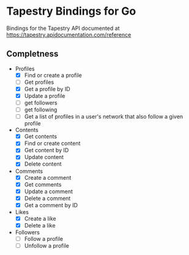 # Tapestry Bindings for Go

Bindings for the Tapestry API documented at <https://tapestry.apidocumentation.com/reference>

## Completness
- Profiles
    - [x] Find or create a profile
    - [ ] Get profiles
    - [x] Get a profile by ID
    - [x] Update a profile
    - [ ] get followers
    - [ ] get following
    - [ ] Get a list of profiles in a user's network that also follow a given profile

- Contents
    - [x] Get contents
    - [x] Find or create content
    - [x] Get content by ID
    - [x] Update content
    - [x] Delete content

- Comments
    - [x] Create a comment
    - [x] Get comments
    - [x] Update a comment
    - [x] Delete a comment
    - [x] Get a comment by ID

- Likes
    - [x] Create a like
    - [x] Delete a like

- Followers
    - [ ] Follow a profile
    - [ ] Unfollow a profile
